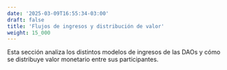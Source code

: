 ```yaml
---
date: '2025-03-09T16:55:34-03:00'
draft: false
title: 'Flujos de ingresos y distribución de valor'
weight: 15_000
---
```


Esta sección analiza los distintos modelos de ingresos de las DAOs y cómo se distribuye valor monetario entre sus participantes.

